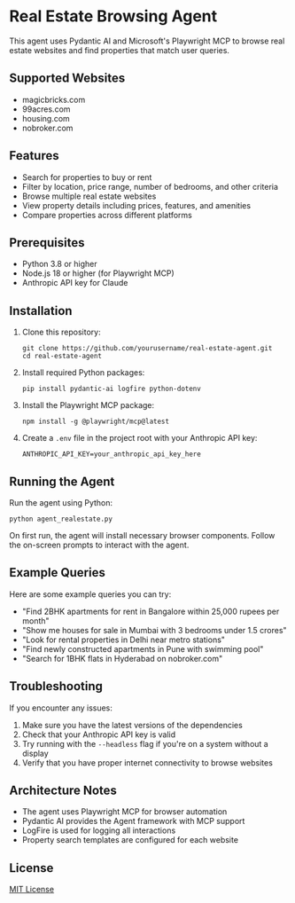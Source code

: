 # Real Estate Browsing Agent

This agent uses Pydantic AI and Microsoft's Playwright MCP to browse real estate websites and find properties that match user queries.

## Supported Websites

- magicbricks.com
- 99acres.com
- housing.com
- nobroker.com

## Features

- Search for properties to buy or rent
- Filter by location, price range, number of bedrooms, and other criteria
- Browse multiple real estate websites
- View property details including prices, features, and amenities
- Compare properties across different platforms

## Prerequisites

- Python 3.8 or higher
- Node.js 18 or higher (for Playwright MCP)
- Anthropic API key for Claude

## Installation

1. Clone this repository:
   ```
   git clone https://github.com/yourusername/real-estate-agent.git
   cd real-estate-agent
   ```

2. Install required Python packages:
   ```
   pip install pydantic-ai logfire python-dotenv
   ```

3. Install the Playwright MCP package:
   ```
   npm install -g @playwright/mcp@latest
   ```

4. Create a `.env` file in the project root with your Anthropic API key:
   ```
   ANTHROPIC_API_KEY=your_anthropic_api_key_here
   ```

## Running the Agent

Run the agent using Python:

```
python agent_realestate.py
```

On first run, the agent will install necessary browser components. Follow the on-screen prompts to interact with the agent.

## Example Queries

Here are some example queries you can try:

- "Find 2BHK apartments for rent in Bangalore within 25,000 rupees per month"
- "Show me houses for sale in Mumbai with 3 bedrooms under 1.5 crores"
- "Look for rental properties in Delhi near metro stations"
- "Find newly constructed apartments in Pune with swimming pool"
- "Search for 1BHK flats in Hyderabad on nobroker.com"

## Troubleshooting

If you encounter any issues:

1. Make sure you have the latest versions of the dependencies
2. Check that your Anthropic API key is valid
3. Try running with the `--headless` flag if you're on a system without a display
4. Verify that you have proper internet connectivity to browse websites

## Architecture Notes

- The agent uses Playwright MCP for browser automation
- Pydantic AI provides the Agent framework with MCP support
- LogFire is used for logging all interactions
- Property search templates are configured for each website

## License

[MIT License](LICENSE)
